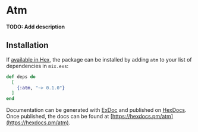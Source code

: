 # Atm

**TODO: Add description**

## Installation

If [available in Hex](https://hex.pm/docs/publish), the package can be installed
by adding `atm` to your list of dependencies in `mix.exs`:

```elixir
def deps do
  [
    {:atm, "~> 0.1.0"}
  ]
end
```

Documentation can be generated with [ExDoc](https://github.com/elixir-lang/ex_doc)
and published on [HexDocs](https://hexdocs.pm). Once published, the docs can
be found at [https://hexdocs.pm/atm](https://hexdocs.pm/atm).


